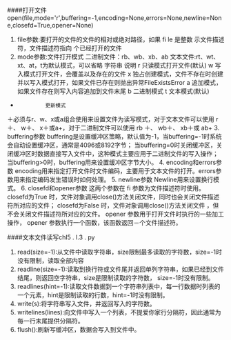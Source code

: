 ####打开文件
    open(file,mode='r',buffering=-1,encoding=None,errors=None,newline=None,closefd=True,opener=None)
1. file参数:要打开的文件的文件的相对或绝对路径，如果 fi le 是整数 示文件描述符，文件描述符指向 个已经打开的文件
2. mode参数:文件打开模式
    二进制文件：rb、wb、xb、ab
    文本文件:rt、wt、xt、at，t为默认模式，可以省略
字符串         说明
r              只读模式打开文件(默认)
w              写入模式打开文件，会覆盖以及存在的文件
x              独占创建模式，文件不存在时创建并以写入模式打开，如果文件已存在则抛出异常FileExistsError
a              追加模式，如果文件存在则写入内容追加到文件末尾
b              二进制模式
t              文本模式(默认)
+              更新模式
＋必须与r、w、x或a组合使用来设置文件为读写模式，对于文本文件可以使用 r＋、 w＋、
x＋或a+，对于二进制文件可以使用 rb ＋、 wb＋、 xb＋或 ab+
3. buffering参数
    buffering是设置缓冲区策略，默认值为-1，当buffering=-1时系统会自动设置缓冲区，通常是4096或8192字节；
当buffering=0时关闭缓冲区，关闭缓冲区时数据直接写入文件中，这种模式主要应用于二进制文件的写入操作；
当buffering>0时，buffering用来设置缓冲区字节大小。
4. encoding和errors参数
    encoding用来指定打开文件时文件编码，主要用于文本文件的打开。errors参数用来指定编码发生错误时如何处理。
5. newline参数
    Newline用来设置换行模式。
6. closefd和opener参数
    这两个参数在 fi 参数为文件描述符时使用。 closefd为True 时，文件对象调用close()方法关闭文件，同时也会关闭文件描述符所对应的文件；
closefd为False 时，文件对象调用close()方法关闭文件 ，但不会关闭文件描述符所对应的文件。
opener 参数用于打开文件时执行的一些加工操作， opener 参数执行一个函数，该函数返回－个文件描述符。

####文本文件读写chl5 . l.3 . py
1. read(size=-1):从文件中读取字符串，size限制最多读取的字符数，size=-1时没有限制，读取全部内容
2. readline(size=-1):读取到换行符或文件尾并返回单列字符串，如果已经到文件结尾，则返回空字符串，size是限制读取的字符数，
size=-1时没有限制。
3. readlines(hint=-1):读取文件数据到一个字符串列表中，每一行数据时列表的一个元素，hint是限制读取的行数，hint=-1时没有限制。
4. write(s):将字符串写入文件，并返回写入的字符数。
5. writelines(lines):向文件中写入一个列表，不提爱你家行分隔符，因此通常为每一行末尾提供分隔符。
6. flush():刷新写缓冲区，数据会写入到文件中。

